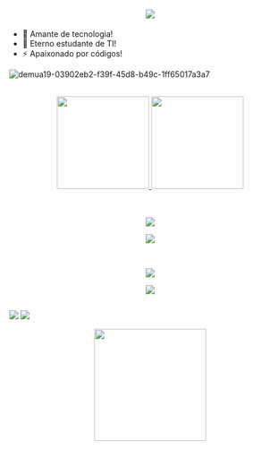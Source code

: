<div align="center">
  <h1>
    <a href="https://github.com/dawidolko/dawidolko">
      <img src="https://readme-typing-svg.herokuapp.com?font=Fira+Code&weight=500&size=40&pause=1000&color=F7C213&center=true&vCenter=true&width=635&height=70&lines=Olá%2C+me+chamo+Emerson%F0%9F%91%8B">
    </a>
  </h1>
</div>

- 🔭 Amante de tecnologia!                  
- 🌱 Eterno estudante de TI!
- ⚡ Apaixonado por códigos!

![demua19-03902eb2-f39f-45d8-b49c-1ff65017a3a7](https://user-images.githubusercontent.com/94311606/185794601-a857d6d0-e9ce-4439-84d9-c4aa27f66398.gif)

<br />

<div align="center">
  <a href="https://github.com/emersoncarneirodasilva">
  <img height="165em" src="https://github-readme-stats.vercel.app/api?username=emersoncarneirodasilva&show_icons=true&theme=blue-green&include_all_commits=true&count_private=true" />
  <img height="165em" src="https://github-readme-stats.vercel.app/api/top-langs/?username=emersoncarneirodasilva&layout=compact&langs_count=7&theme=blue-green" />
</div>
    
<br />
<br />

<div align="center">
  <p align="center">
    <a href="https://github.com/emersoncarneirodasilva">
      <img src="https://img.shields.io/badge/Linguagens:-orange" />
    </a>
  </p>
</div>

<div align="center">
  <p align="center">
    <a href="https://github.com/emersoncarneirodasilva?tab=repositories">
      <img src="https://skillicons.dev/icons?i=html,css,js,ts,tailwind,sass,react,next" />
    </a>
  </p>
</div>

<br />

<div align="center">
  <p align="center">
    <a href="https://github.com/emersoncarneirodasilva">
      <img src="https://img.shields.io/badge/Ferramentas:-orange" />
    </a>
  </p>
</div>

<div align="center">
  <p align="center">
    <a href="https://github.com/emersoncarneirodasilva?tab=repositories">
      <img src="https://skillicons.dev/icons?i=vscode,git,github,gitlab" /> 
    </a>
  </p>
</div>
  
  ##
  
<div>
  <a href = "mailto:mersiocarneiro87@gmail.com"><img src="https://img.shields.io/badge/Gmail-D14836?style=for-the-badge&logo=gmail&logoColor=white" target="_blank"></a>
  <a href="https://www.linkedin.com/in/emerson-carneiro-da-silva-2a9402218/" target="_blank"><img src="https://img.shields.io/badge/-LinkedIn-%230077B5?style=for-the-badge&logo=linkedin&logoColor=white" target="_blank">
  </a>
</div>

<div align="center">
  <p align="center">
    <img src="https://media.giphy.com/media/QssGEmpkyEOhBCb7e1/giphy.gif" width="200"/>
  </p>
</div>
